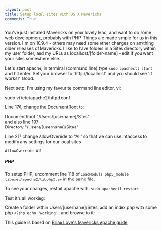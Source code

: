 ```yaml
---
layout: post
title: Setup local sites with OS X Mavericks
comments: True
---
```


You've just installed Mavericks on your lovely Mac, and want to do some web development, probably with PHP. Things are made simple for us in this version. I'm on 10.9.4 - others may need some other changes on anything older releases of Mavericks. I like to have folders in a Sites directory within my user folder, and my URLs as localhost/[folder-name] - edit if you want your sites somewhere else.

Let's start apache, in terminal (command line) type `sudo apachectl start` and hit enter. Set your browser to 'http://localhost' and you should see 'It works!'. Good.

Next setp: I'm using my favourite command line editor, vi:
<div class="message">
sudo vi /etc/apache2/httpd.conf
</div>

Line 170, change the DocumentRoot to:
<div class="message">
DocumentRoot "/Users/[username]/Sites"
</div>
and also line 197:
<div class="message">
Directory "/Users/[username]/Sites"
</div>

Line 217 change AllowOverride to “All” so that we can use .htaccess to modify any settings for our local sites

`AllowOverride All`

##### PHP #####
To setup PHP, uncomment line 118 of `LoadModule php5_module libexec/apache2/libphp5.so` in the same file.

To see your changes, restart apache with:
`sudo apachectl restart`

Test it's all working:

Create a folder within Users/[username]/Sites, add an index.php with some php `<?php echo 'working';` and browse to it: 


This guide is based on [Brian Love's Mavericks Apache guide](http://brianflove.com/2013/10/23/os-x-mavericks-and-apache/)



